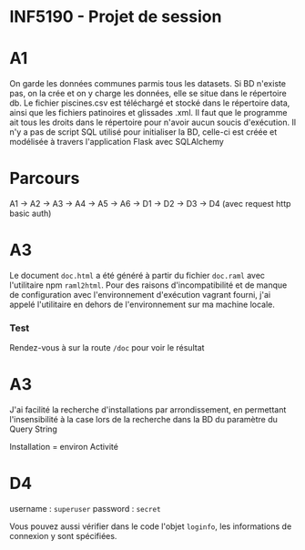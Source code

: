# INF5190 - Projet de session

# A1 
On garde les données communes parmis tous les datasets.
Si BD n'existe pas, on la crée et on y charge les données, elle se situe dans le répertoire db.
Le fichier piscines.csv est téléchargé et stocké dans le répertoire data,
ainsi que les fichiers patinoires et glissades .xml. Il faut que le programme ait tous les droits dans le répertoire pour n'avoir aucun soucis d'exécution.
Il n'y a pas de script SQL utilisé pour initialiser la BD, celle-ci est créée et modélisée à travers l'application Flask avec SQLAlchemy
# Parcours

A1 -> A2 -> A3 -> A4 -> A5 -> A6 -> D1 -> D2 -> D3 -> D4 (avec request http basic auth)

# A3

Le document `doc.html` a été généré à partir du fichier `doc.raml` avec l'utilitaire npm `raml2html`.
Pour des raisons d'incompatibilité et de manque de configuration avec l'environnement d'exécution vagrant fourni, j'ai appelé l'utilitaire en dehors de l'environnement sur ma machine locale.

### Test
Rendez-vous à sur la route `/doc` pour voir le résultat

# A3

J'ai facilité la recherche d'installations par arrondissement, en permettant l'insensibilité à la case lors de la recherche dans la BD du paramètre du Query String


Installation = environ Activité

# D4

username : `superuser`
password : `secret`

Vous pouvez aussi vérifier dans le code l'objet `loginfo`, les informations de connexion y sont spécifiées.